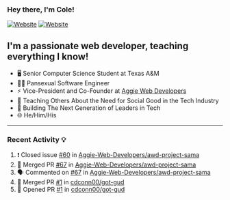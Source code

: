 ### Hey there, I'm Cole!

[![Website](https://img.shields.io/website?label=aggiedevelopers.com&style=for-the-badge&url=https%3A%2F%2Faggiedevelopers.com)](https://aggiedevelopers.com)
[![Website](https://img.shields.io/website?label=coledc.com&style=for-the-badge&url=https%3A%2F%2Fcoledc.com)](https://coledc.com)

## I'm a passionate web developer, teaching everything I know!

- 🖥️ Senior Computer Science Student at Texas A&M
- 🏳️‍🌈 Pansexual Software Engineer
- ⚡ Vice-President and Co-Founder at [Aggie Web Developers](https://www.aggiedevelopers.com)
- 💙 Teaching Others About the Need for Social Good in the Tech Industry
- 🚀 Building The Next Generation of Leaders in Tech
- 🌐 He/Him/His

---

### Recent Activity 💡

<!--START_SECTION:activity-->

1. ❗️ Closed issue [#60](https://github.com/Aggie-Web-Developers/awd-project-sama/issues/60) in [Aggie-Web-Developers/awd-project-sama](https://github.com/Aggie-Web-Developers/awd-project-sama)
2. 🎉 Merged PR [#67](https://github.com/Aggie-Web-Developers/awd-project-sama/pull/67) in [Aggie-Web-Developers/awd-project-sama](https://github.com/Aggie-Web-Developers/awd-project-sama)
3. 🗣 Commented on [#67](https://github.com/Aggie-Web-Developers/awd-project-sama/issues/67) in [Aggie-Web-Developers/awd-project-sama](https://github.com/Aggie-Web-Developers/awd-project-sama)
4. 🎉 Merged PR [#1](https://github.com/cdconn00/got-gud/pull/1) in [cdconn00/got-gud](https://github.com/cdconn00/got-gud)
5. 💪 Opened PR [#1](https://github.com/cdconn00/got-gud/pull/1) in [cdconn00/got-gud](https://github.com/cdconn00/got-gud)
<!--END_SECTION:activity-->
